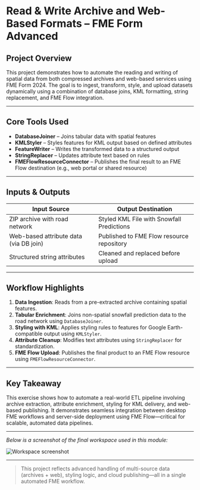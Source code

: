 # Read & Write Archive and Web-Based Formats – FME Form Advanced

## Project Overview  
This project demonstrates how to automate the reading and writing of spatial data from both compressed archives and web-based services using FME Form 2024. The goal is to ingest, transform, style, and upload datasets dynamically using a combination of database joins, KML formatting, string replacement, and FME Flow integration.

---

## Core Tools Used  
- **DatabaseJoiner** – Joins tabular data with spatial features  
- **KMLStyler** – Styles features for KML output based on defined attributes  
- **FeatureWriter** – Writes the transformed data to a structured output  
- **StringReplacer** – Updates attribute text based on rules  
- **FMEFlowResourceConnector** – Publishes the final result to an FME Flow destination (e.g., web portal or shared resource)

---

## Inputs & Outputs  

| Input Source | Output Destination |
|--------------|--------------------|
| ZIP archive with road network | Styled KML File with Snowfall Predictions  
| Web-based attribute data (via DB join) | Published to FME Flow resource repository  
| Structured string attributes | Cleaned and replaced before upload |

---

## Workflow Highlights  

1. **Data Ingestion**: Reads from a pre-extracted archive containing spatial features.
2. **Tabular Enrichment**: Joins non-spatial snowfall prediction data to the road network using `DatabaseJoiner`.
3. **Styling with KML**: Applies styling rules to features for Google Earth-compatible output using `KMLStyler`.
4. **Attribute Cleanup**: Modifies text attributes using `StringReplacer` for standardization.
5. **FME Flow Upload**: Publishes the final product to an FME Flow resource using `FMEFlowResourceConnector`.

---

## Key Takeaway  
This exercise shows how to automate a real-world ETL pipeline involving archive extraction, attribute enrichment, styling for KML delivery, and web-based publishing. It demonstrates seamless integration between desktop FME workflows and server-side deployment using FME Flow—critical for scalable, automated data pipelines.

---

*Below is a screenshot of the final workspace used in this module:*

![Workspace screenshot](https://github.com/user-attachments/assets/7746f160-316c-4c9e-8229-2c1d6065cc3a)

---

> This project reflects advanced handling of multi-source data (archives + web), styling logic, and cloud publishing—all in a single automated FME workflow.
